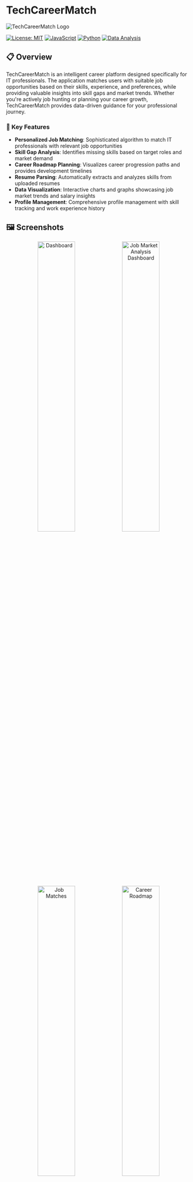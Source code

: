 # TechCareerMatch

![TechCareerMatch Logo](assets/img/logo.png)

[![License: MIT](https://img.shields.io/badge/License-MIT-blue.svg)](https://opensource.org/licenses/MIT)
[![JavaScript](https://img.shields.io/badge/JavaScript-ES6-yellow.svg)](https://www.ecma-international.org/ecma-262/)
[![Python](https://img.shields.io/badge/Python-3.7+-blue.svg)](https://www.python.org/)
[![Data Analysis](https://img.shields.io/badge/Data%20Analysis-Pandas-green.svg)](https://pandas.pydata.org/)

## 📋 Overview

TechCareerMatch is an intelligent career platform designed specifically for IT professionals. The application matches users with suitable job opportunities based on their skills, experience, and preferences, while providing valuable insights into skill gaps and market trends. Whether you're actively job hunting or planning your career growth, TechCareerMatch provides data-driven guidance for your professional journey.

### 🎯 Key Features

- **Personalized Job Matching**: Sophisticated algorithm to match IT professionals with relevant job opportunities
- **Skill Gap Analysis**: Identifies missing skills based on target roles and market demand
- **Career Roadmap Planning**: Visualizes career progression paths and provides development timelines
- **Resume Parsing**: Automatically extracts and analyzes skills from uploaded resumes
- **Data Visualization**: Interactive charts and graphs showcasing job market trends and salary insights
- **Profile Management**: Comprehensive profile management with skill tracking and work experience history


## 🖼️ Screenshots

<div align="center">
  <img src="![Screenshot 2025-05-04 095911](https://github.com/user-attachments/assets/5a5040f2-1900-4c9c-8b02-4cda7380545c)
" alt="Dashboard" width="45%" />
  <img src="![Screenshot 2025-05-04 095954](https://github.com/user-attachments/assets/6dcebb50-85bc-4fc7-bd0f-22bf50889375)
" alt="Job Market Analysis Dashboard" width="45%" />
</div>

<div align="center">
  <img src="![Screenshot 2025-05-04 100255](https://github.com/user-attachments/assets/b9ae45c6-a01e-48ec-9068-9965a31950d3)
" alt="Job Matches" width="45%" />
  <img src="![Screenshot 2025-05-04 100410](https://github.com/user-attachments/assets/4b44a5eb-c3b5-4951-beca-4b50a2201ae7)
" alt="Career Roadmap" width="45%" />
</div>

## 🛠️ Technology Stack

- **Frontend**: HTML5, CSS3, JavaScript (ES6+), Chart.js
- **Data Visualization**: Chart.js, D3.js
- **Data Analysis**: Python, Pandas, NumPy, Matplotlib, Seaborn
- **Storage**: LocalForage for client-side persistence
- **CSS Framework**: Custom responsive CSS
- **File Handling**: Client-side File API

## 📊 Data Analysis

The application uses sophisticated data analysis techniques to:

1. Match user profiles with suitable job opportunities
2. Identify skill gaps based on market demand
3. Generate personalized career development paths
4. Analyze salary trends across roles and experience levels
5. Create skill correlation matrices to recommend complementary skills

## ⚡ Getting Started

### Prerequisites

- Python 3.7+ (for data preprocessing)
- Modern web browser (Chrome, Firefox, Edge, Safari)
- Node.js 14+ (optional, for local development server)

### Installation

1. Clone the repository:
   ```bash
   git clone https://github.com/yourusername/techcareermatch.git
   cd techcareermatch
   ```

2. Install Python dependencies for data processing:
   ```bash
   pip install -r requirements.txt
   ```

3. Generate sample data (optional):
   ```bash
   cd preprocessing
   python job_generator.py
   ```

4. Run the application:
   ```bash
   # Using Python's built-in server
   python -m http.server 8000
   
   # Or using Node.js http-server
   npx http-server -p 8000
   ```

5. Open your browser and navigate to `http://localhost:8000`

## 📂 Project Structure

```
TechCareerMatch/
├── index.html                 # Main HTML file
├── css/                       # CSS stylesheets
│   ├── styles.css             # Main stylesheet
│   ├── responsive.css         # Responsive design
│   └── skill-analysis.css     # Skill analysis dashboard
├── js/                        # JavaScript files
│   ├── app.js                 # Main application
│   ├── api.js                 # API functions
│   ├── charts.js              # Chart visualizations
│   ├── data.js                # Data management
│   ├── matching.js            # Job matching
│   ├── profile.js             # Profile management
│   ├── roadmap.js             # Career roadmap
│   ├── storage-manager.js     # Storage management
│   └── utils.js               # Utility functions
├── data/                      # Data files
│   └── job_listings.csv       # Job listings data
├── preprocessing/             # Data processing scripts
│   ├── data_validation.py     # Data validation
│   ├── job_generator.py       # Sample data generator
│   └── data_analysis.py       # Data analysis
├── assets/                    # Static assets
│   ├── img/                   # Images and icons
│   └── icons/                 # Application icons
└── docs/                      # Documentation
    ├── user_guide.md          # User guide
    └── setup_guide.md         # Setup instructions
```

## 🔧 Data Preprocessing

The repository includes Python scripts for data preparation:

1. `job_generator.py`: Creates realistic sample data with 5,000 job listings
2. `data_validation.py`: Cleans and validates job data
3. `data_analysis.py`: Generates insights and visualizations from job data

To run the analysis and generate visualizations:

```bash
cd preprocessing
python data_analysis.py --input ../data/job_listings.csv
```

## 💻 Usage

1. **Profile Setup**:
   - Create your profile with basic information
   - Add your technical skills and experience
   - Upload your resume for automatic skill extraction

2. **Job Matching**:
   - View personalized job matches based on your profile
   - Filter jobs by role, location, experience level, and salary range
   - Save interesting jobs for later

3. **Skill Analysis**:
   - View your skill distribution compared to market demand
   - Identify skill gaps for your target role
   - Get recommendations for skill acquisition

4. **Career Roadmap**:
   - Explore career progression paths
   - View skill development timeline
   - Analyze experience-salary relationships

## 🤝 Contributing

Contributions are welcome! Please feel free to submit a Pull Request.

1. Fork the repository
2. Create your feature branch (`git checkout -b feature/amazing-feature`)
3. Commit your changes (`git commit -m 'Add some amazing feature'`)
4. Push to the branch (`git push origin feature/amazing-feature`)
5. Open a Pull Request

Please check out our [contribution guidelines](CONTRIBUTING.md) for more details.

## 📄 License

This project is licensed under the MIT License - see the [LICENSE](LICENSE) file for details.

## 📞 Contact

Project Link: [https://github.com/maruthi108/techcareermatch](https://github.com/yourusername/techcareermatch)

## 🙏 Acknowledgements

- [Chart.js](https://www.chartjs.org/) for data visualization
- [LocalForage](https://localforage.github.io/localForage/) for client-side storage
- [Pandas](https://pandas.pydata.org/) for data analysis
- [Font Awesome](https://fontawesome.com/) for icons
- All the contributors who have helped this project evolve
